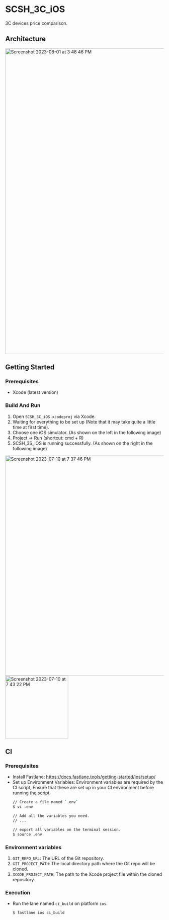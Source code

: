 # SCSH_3C_iOS
3C devices price comparison.

##  Architecture
<img width="972" alt="Screenshot 2023-08-01 at 3 48 46 PM" src="https://github.com/No-57/SCSH_3C_iOS/assets/38306406/d1674bd7-b54a-4821-8f00-ce5c48ab839a">

## Getting Started

### Prerequisites
- Xcode (latest version)

### Build And Run
1. Open `SCSH_3C_iOS.xcodeproj` via Xcode.
2. Waiting for everything to be set up (Note that it may take quite a little time at first time).
3. Choose one iOS simulator. (As shown on the left in the following image)
4. Project -> Run (shortcut: cmd + R)
5. SCSH_3S_iOS is running successfully. (As shown on the right in the following image)

<img width="700" alt="Screenshot 2023-07-10 at 7 37 46 PM" src="https://github.com/No-57/SCSH_3C_iOS/assets/38306406/a858491b-c9c2-4190-8922-4ddc2edd4812">

<img width="200" alt="Screenshot 2023-07-10 at 7 43 22 PM" src="https://github.com/No-57/SCSH_3C_iOS/assets/38306406/de6eb523-6b43-40ce-8bf5-afeb0c836aec">

## CI
### Prerequisites
- Install Fastlane: https://docs.fastlane.tools/getting-started/ios/setup/
- Set up Environment Variables: Environment variables are required by the CI script, Ensure that these are set up in your CI environment before running the script.
  ``` sh
  // Create a file named `.env`
  $ vi .env

  // Add all the variables you need.
  // ...

  // export all variables on the terminal session.
  $ source .env
  ```

### Environment variables
1. `GIT_REPO_URL`: The URL of the Git repository.
2. `GIT_PROJECT_PATH`: The local directory path where the Git repo will be cloned.
3. `XCODE_PROJECT_PATH`: The path to the Xcode project file within the cloned repository.

### Execution
- Run the lane named `ci_build` on platform `ios`.
  ``` sh
  $ fastlane ios ci_build
  ```
